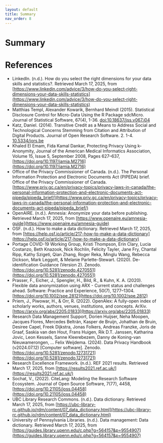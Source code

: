 ```yaml
---
layout: default
title: Summary
nav_order: 8
---
```


# Summary

# References

- LinkedIn. (n.d.). How do you select the right dimensions for your data skills and statistics?. Retrieved March 17, 2025, from [https://www.linkedin.com/advice/3/how-do-you-select-right-dimensions-your-data-skills-statistics](https://www.linkedin.com/advice/3/how-do-you-select-right-dimensions-your-data-skills-statistics)
- Matthias Templ, Alexander Kowarik, Bernhard Meindl (2015). Statistical Disclosure Control for Micro-Data Using the R Package sdcMicro. Journal of Statistical Software, 67(4), 1-36. [doi:10.18637/jss.v067.i04](https://doi.org/10.18637/jss.v067.i04)
- Katz, Daniel. (2014). Transitive Credit as a Means to Address Social and Technological Concerns Stemming from Citation and Attribution of Digital Products. Journal of Open Research Software. 2. 1-4. [10.5334/jors.be](https://doi.org/10.5334/jors.be)
- Khaled El Emam, Fida Kamal Dankar, Protecting Privacy Using k-Anonymity, Journal of the American Medical Informatics Association, Volume 15, Issue 5, September 2008, Pages 627–637, [https://doi.org/10.1197/jamia.M2716](https://doi.org/10.1197/jamia.M2716)
- Office of the Privacy Commissioner of Canada. (n.d.). The Personal Information Protection and Electronic Documents Act (PIPEDA) brief. Office of the Privacy Commissioner of Canada. [https://www.priv.gc.ca/en/privacy-topics/privacy-laws-in-canada/the-personal-information-protection-and-electronic-documents-act-pipeda/pipeda_brief/](https://www.priv.gc.ca/en/privacy-topics/privacy-laws-in-canada/the-personal-information-protection-and-electronic-documents-act-pipeda/pipeda_brief/)
- OpenAIRE. (n.d.). Amnesia: Anonymize your data before publishing. Retrieved March 17, 2025, from [https://www.openaire.eu/amnesia-guide](https://www.openaire.eu/amnesia-guide)
- OSF. (n.d.). How to make a data dictionary. Retrieved March 17, 2025, from [https://help.osf.io/article/217-how-to-make-a-data-dictionary](https://help.osf.io/article/217-how-to-make-a-data-dictionary)
- Portage COVID-19 Working Group, Kristi Thompson, Erin Clary, Lucia Costanzo, Beth Knazook, Nick Rochlin, Felicity Tayler, Jane Fry, Chantal Ripp, Kathy Szigeti, Qian Zhang, Roger Reka, Minglu Wang, Rebecca Dickson, Mark Leggott, & Melanie Parlette-Stewart. (2020). De-identification Guidance (Version 2). Zenodo. [https://doi.org/10.5281/zenodo.4270551](https://doi.org/10.5281/zenodo.4270551)
- Prasser, F., Eicher, J., Spengler, H., Bild, R., & Kuhn, K. A. (2020). Flexible data anonymization using ARX - Current status and challenges ahead. Software: Practice and Experience, 50(7), 1277–1304. [https://doi.org/10.1002/spe.2812](https://doi.org/10.1002/spe.2812)
- Priem, J., Piwowar, H., & Orr, R. (2022). OpenAlex: A fully-open index of scholarly works, authors, venues, institutions, and concepts. ArXiv. [https://arxiv.org/abs/2205.01833](https://arxiv.org/abs/2205.01833)
- Research Data Management Support, Dorien Huijser, Neha Moopen, Jacques Flores, Mercedes Beltrán, Kasper de Bruijn, Johathan de Bruin, Desiree Capel, Freek Dijkstra, Jonas Folkers, Andreas Franzke, Joris de Graaf, Saskia van den Hout, Frans Huigen, Rik D.T. Janssen, Katharina Jovic, Leon Kessels, Sanne Kleerebezem, Danny de Koning-van Nieuwamerongen, … Felix Weijdema. (2024). Data Privacy Handbook (v2024.07.12) [Computer software]. Zenodo. [https://doi.org/10.5281/zenodo.12731721](https://doi.org/10.5281/zenodo.12731721)
- Research Excellence Framework. (n.d.). REF 2021 results. Retrieved March 17, 2025, from [https://results2021.ref.ac.uk/](https://results2021.ref.ac.uk/)
- Sochat, V., (2022). CiteLang: Modeling the Research Software Ecosystem. Journal of Open Source Software, 7(77), 4458, [https://doi.org/10.21105/joss.04458](https://doi.org/10.21105/joss.04458)
- UBC Library Research Commons. (n.d.). Data dictionary. Retrieved March 17, 2025, from [https://ubc-library-rc.github.io/rdm/content/07_data_dictionary.html](https://ubc-library-rc.github.io/rdm/content/07_data_dictionary.html)
- University of Pennsylvania Libraries. (n.d.). Data management: Data dictionary. Retrieved March 17, 2025, from [https://guides.library.upenn.edu/c.php?g=564157&p=9554907](https://guides.library.upenn.edu/c.php?g=564157&p=9554907)
